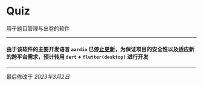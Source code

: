 # Quiz

用于题目管理与出卷的软件

---

#### 由于该软件的主要开发语言 `aardio` 已[停止更新](https://mp.weixin.qq.com/s/V1Nz7HGv4ZDsWDAesBaPRw)，为保证项目的安全性以及适应新的跨平台需求，预计转用 `dart` + `flutter(desktop)` 进行开发

---

最后修改于 *2023年3月2日*
